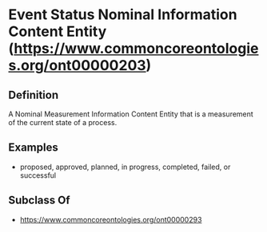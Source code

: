 # Event Status Nominal Information Content Entity (https://www.commoncoreontologies.org/ont00000203)

## Definition
A Nominal Measurement Information Content Entity that is a measurement of the current state of a process.

## Examples
- proposed, approved, planned, in progress, completed, failed, or successful

## Subclass Of
- https://www.commoncoreontologies.org/ont00000293

